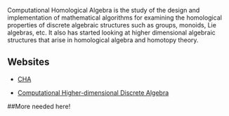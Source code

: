Computational Homological Algebra is the study of the design and implementation of  mathematical algorithms for examining the  homological properties of discrete algebraic structures such as groups, monoids, Lie algebras, etc. It also has started looking at higher dimensional algebraic structures that arise in homological algebra and homotopy theory.


## Websites 

* [CHA](http://hamilton.nuigalway.ie/CHA/)

* [Computational Higher-dimensional Discrete Algebra](http://www.maths.bangor.ac.uk/chda/chda.html)

##More needed here!
